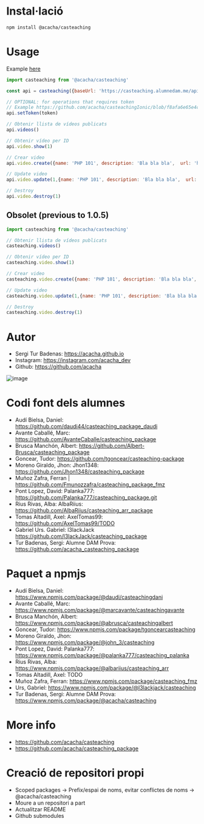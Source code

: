 # Instal·lació

```bash 
npm install @acacha/casteaching
``` 

# Usage 

Example [here](https://github.com/acacha/casteachingIonic/blob/1cb100635433f83b348574c138227c41f79c4fa5/src/main.js#L28-L38)

```javascript
import casteaching from '@acacha/casteaching'

const api = casteaching({baseUrl: 'https://casteaching.alumnedam.me/api'})

// OPTIONAL: for operations that requires token
// Example https://github.com/acacha/casteachingIonic/blob/f8afa6e65e4c5f7c5fde972b85ba95cf347f9c07/src/views/Login.vue#L102
api.setToken(token)

// Obtenir llista de vídeos publicats
api.videos()

// Obtenir vídeo per ID
api.video.show(1)

// Crear video
api.video.create({name: 'PHP 101', description: 'Bla bla bla',  url: 'https://youtube.com/...' })

// Update video
api.video.update(1,{name: 'PHP 101', description: 'Bla bla bla',  url: 'https://youtube.com/...' })

// Destroy
api.video.destroy(1)
```


## Obsolet (previous to 1.0.5)

```javascript
import casteaching from '@acacha/casteaching'

// Obtenir llista de vídeos publicats
casteaching.videos()

// Obtenir vídeo per ID
casteaching.video.show(1)

// Crear video
casteaching.video.create({name: 'PHP 101', description: 'Bla bla bla',  url: 'https://youtube.com/...' })

// Update video
casteaching.video.update(1,{name: 'PHP 101', description: 'Bla bla bla',  url: 'https://youtube.com/...' })

// Destroy
casteaching.video.destroy(1)
```

# Autor

- Sergi Tur Badenas: https://acacha.github.io
- Instagram: https://instagram.com/acacha_dev
- Github: https://github.com/acacha

![image](https://user-images.githubusercontent.com/4015406/140644527-e186bf90-e556-4970-98ed-3f00c5f1af11.png)

# Codi font dels alumnes

- Audí Bielsa, Daniel: https://github.com/daudi44/casteaching_package_daudi
- Avante Caballé, Marc: https://github.com/AvanteCaballe/casteaching_package
- Brusca Manchón, Albert: https://github.com/Albert-Brusca/casteaching_package
- Goncear, Tudor: https://github.com/tgoncear/casteaching-package
- Moreno Giraldo, Jhon: Jhon1348: https://github.com/Jhon1348/casteaching_package
- Muñoz Zafra, Ferran | https://github.com/Fmunozzafra/casteaching_package_fmz
- Pont Lopez, David: Palanka777: https://github.com/Palanka777/casteaching_package.git
- Rius Rivas, Alba: AlbaRiius: https://github.com/AlbaRiius/casteaching_arr_package
- Tomas Altadill, Axel: AxelTomas99: https://github.com/AxelTomas99/TODO
- Gabriel Urs. Gabriel: l3lackJack https://github.com/l3lackJack/casteaching_package
- Tur Badenas, Sergi: Alumne DAM Prova: https://github.com/acacha_casteaching_package

# Paquet a npmjs

- Audí Bielsa, Daniel: https://www.npmjs.com/package/@daudi/casteachingdani
- Avante Caballé, Marc: https://www.npmjs.com/package/@marcavante/casteachingavante
- Brusca Manchón, Albert: https://www.npmjs.com/package/@abrusca/casteachingalbert
- Goncear, Tudor: https://www.npmjs.com/package/tgoncearcasteaching
- Moreno Giraldo, Jhon: https://www.npmjs.com/package/@john_3/casteaching
- Pont Lopez, David: Palanka777: https://www.npmjs.com/package/@palanka777/casteaching_palanka
- Rius Rivas, Alba: https://www.npmjs.com/package/@albariius/casteaching_arr
- Tomas Altadill, Axel: TODO
- Muñoz Zafra, Ferran: https://www.npmjs.com/package/casteaching_fmz
- Urs, Gabriel: https://www.npmjs.com/package/@l3lackjack/casteaching
- Tur Badenas, Sergi: Alumne DAM Prova: https://www.npmjs.com/package/@acacha/casteaching

# More info
- https://github.com/acacha/casteaching
- https://github.com/acacha/casteaching_package

# Creació de repositori propi

- Scoped packages -> Prefix/espai de noms, evitar conflictes de noms -> @acacha/casteaching
- Moure a un repositori a part
- Actualitzar README
- Github submodules

